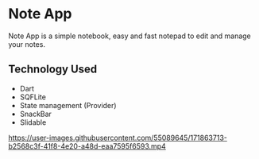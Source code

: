 # Note App

Note App is a simple notebook, easy and fast notepad to edit and manage your notes.

## Technology Used

- Dart
- SQFLite
- State management (Provider)
- SnackBar
- Slidable

https://user-images.githubusercontent.com/55089645/171863713-b2568c3f-41f8-4e20-a48d-eaa7595f6593.mp4

